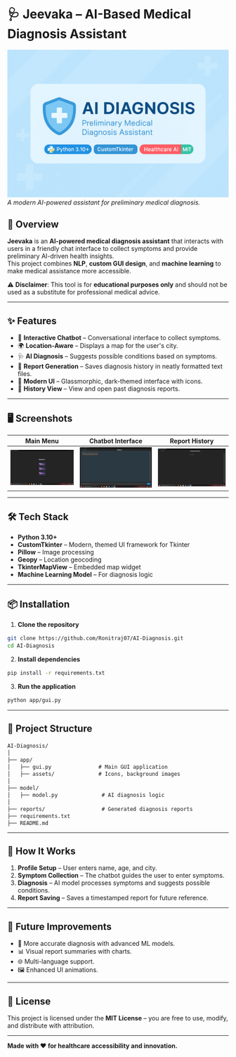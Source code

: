 
# 🩺 Jeevaka – AI-Based Medical Diagnosis Assistant

![Banner](assets/banner.png)  
_A modern AI-powered assistant for preliminary medical diagnosis._



## 📌 Overview
**Jeevaka** is an **AI-powered medical diagnosis assistant** that interacts with users in a friendly chat interface to collect symptoms and provide preliminary AI-driven health insights.  
This project combines **NLP**, **custom GUI design**, and **machine learning** to make medical assistance more accessible.  

⚠ **Disclaimer**: This tool is for **educational purposes only** and should not be used as a substitute for professional medical advice.

---

## ✨ Features
- 💬 **Interactive Chatbot** – Conversational interface to collect symptoms.
- 🌍 **Location-Aware** – Displays a map for the user's city.
- 🩺 **AI Diagnosis** – Suggests possible conditions based on symptoms.
- 📂 **Report Generation** – Saves diagnosis history in neatly formatted text files.
- 🎨 **Modern UI** – Glassmorphic, dark-themed interface with icons.
- 📜 **History View** – View and open past diagnosis reports.

---

## 🖥 Screenshots


| Main Menu | Chatbot Interface | Report History | 
|-----------|------------------|----------------|
| ![Main Menu](assets/screenshot_main.png) | ![Chatbot](assets/screenshot_chat.png) | ![History](assets/screenshot_history.png) |

---

## 🛠 Tech Stack
- **Python 3.10+**
- **CustomTkinter** – Modern, themed UI framework for Tkinter
- **Pillow** – Image processing
- **Geopy** – Location geocoding
- **TkinterMapView** – Embedded map widget
- **Machine Learning Model** – For diagnosis logic

---

## 📦 Installation

1. **Clone the repository**  
```bash
git clone https://github.com/Ronitraj07/AI-Diagnosis.git
cd AI-Diagnosis
````

2. **Install dependencies**

```bash
pip install -r requirements.txt
```

3. **Run the application**

```bash
python app/gui.py
```

---

## 📁 Project Structure

```
AI-Diagnosis/
│
├── app/
│   ├── gui.py               # Main GUI application
│   ├── assets/              # Icons, background images
│
├── model/
│   ├── model.py              # AI diagnosis logic
│
├── reports/                  # Generated diagnosis reports
├── requirements.txt
├── README.md
```

---

## 🧠 How It Works

1. **Profile Setup** – User enters name, age, and city.
2. **Symptom Collection** – The chatbot guides the user to enter symptoms.
3. **Diagnosis** – AI model processes symptoms and suggests possible conditions.
4. **Report Saving** – Saves a timestamped report for future reference.

---

## 🚀 Future Improvements

* 🧬 More accurate diagnosis with advanced ML models.
* 📊 Visual report summaries with charts.
* 🌐 Multi-language support.
* 🖼 Enhanced UI animations.

---

## 📜 License

This project is licensed under the **MIT License** – you are free to use, modify, and distribute with attribution.

---

**Made with ❤️ for healthcare accessibility and innovation.**

```


